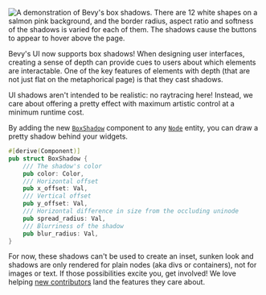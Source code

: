 <!-- box shadow -->
<!-- https://github.com/bevyengine/bevy/pull/15204 -->

![A demonstration of Bevy's box shadows. There are 12 white shapes on a salmon pink background, and the border radius, aspect ratio and softness of the shadows is varied for each of them. The shadows cause the buttons to appear to hover above the page.](box_shadow.png)

Bevy's UI now supports box shadows!
When designing user interfaces, creating a sense of depth can provide cues to users about which elements are interactable.
One of the key features of elements with depth (that are not just flat on the metaphorical page) is that they cast shadows.

UI shadows aren't intended to be realistic: no raytracing here!
Instead, we care about offering a pretty effect with maximum artistic control at a minimum runtime cost.

By adding the new [`BoxShadow`] component to any [`Node`] entity, you can draw a pretty shadow behind your widgets.

```rust
#[derive(Component)]
pub struct BoxShadow {
    /// The shadow's color
    pub color: Color,
    /// Horizontal offset
    pub x_offset: Val,
    /// Vertical offset
    pub y_offset: Val,
    /// Horizontal difference in size from the occluding uninode
    pub spread_radius: Val,
    /// Blurriness of the shadow
    pub blur_radius: Val,
}
```

For now, these shadows can't be used to create an inset, sunken look and shadows are only rendered for plain nodes (aka divs or containers), not for images or text.
If those possibilities excite you, get involved!
We love helping [new contributors] land the features they care about.

[`BoxShadow`]: https://docs.rs/bevy/0.15/bevy/prelude/struct.BoxShadow.html
[`Node`]: https://docs.rs/bevy/0.15/bevy/prelude/struct.Node.html
[new contributors]: https://bevyengine.org/learn/contribute/introduction/